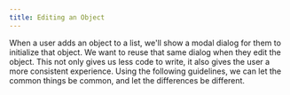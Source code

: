 ```yaml
---
title: Editing an Object
---
```


When a user adds an object to a list, we'll show a modal dialog for them to initialize that object.
We want to reuse that same dialog when they edit the object.
This not only gives us less code to write, it also gives the user a more consistent experience.
Using the following guidelines, we can let the common things be common, and let the differences be different.
